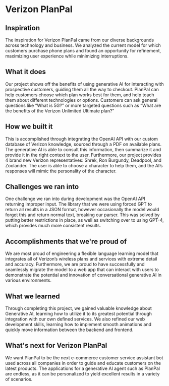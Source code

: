 # Verizon PlanPal
## Inspiration
The inspiration for Verizon PlanPal came from our diverse backgrounds across technology and business.  We analyzed the current model for which customers purchase phone plans and found an opportunity for refinement, maximizing user experience while minimizing interruptions.
## What it does
Our project shows off the benefits of using generative AI for interacting with prospective customers, guiding them all the way to checkout.  PlanPal can help customers choose which plan works best for them, and help teach them about different technologies or options.  Customers can ask general questions like “What is 5G?” or more targeted questions such as “What are the benefits of the Verizon Unlimited Ultimate plan?”
## How we built it
This is accomplished through integrating the OpenAI API with our custom database of Verizon knowledge, sourced through a PDF on available plans.  The generative AI is able to consult this information, then summarize it and provide it in the right context to the user.  Furthermore, our project provides 4 brand new Verizon representatives: Shrek, Ron Burgundy, Deadpool, and Zoolander.  The user is able to choose a character to help them, and the AI’s responses will mimic the personality of the character.
## Challenges we ran into
One challenge we ran into during development was the OpenAI API returning improper input.  The library that we were using forced GPT to return all results in a JSON format, however occasionally the model would forget this and return normal text, breaking our parser.  This was solved by putting better restrictions in place, as well as switching over to using GPT-4, which provides much more consistent results.
## Accomplishments that we're proud of
We are most proud of engineering a flexible language learning model that integrates all of Verizon’s wireless plans and services with extreme detail and accuracy. Furthermore, we are proud to have successfully and seamlessly migrate the model to a web app that can interact with users to demonstrate the potential and innovation of conversational generative AI in various environments.
## What we learned
Through completing this project, we gained valuable knowledge about Generative AI, learning how to utilize it to its greatest potential through integration with our own defined services.  We also refined our web development skills, learning how to implement smooth animations and quickly move information between the backend and frontend. 
## What's next for Verizon PlanPal
We want PlanPal to be the next e-commerce customer service assistant bot used across all companies in order to guide and educate customers on the latest products. The applications for a generative AI agent such as PlanPal are endless, as it can be personalized to yield excellent results in a variety of scenarios.
